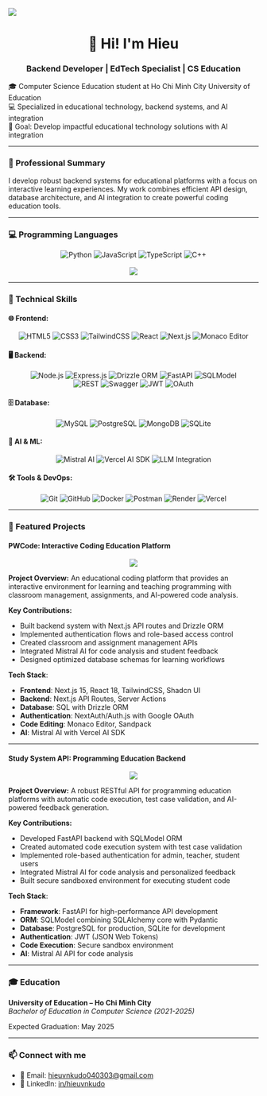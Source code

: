 ![](https://komarev.com/ghpvc/?username=hieuvnkudo&color=green)

<div align="center">
  <h1 align="center">👋 Hi! I'm Hieu</h1>
  <h3>Backend Developer | EdTech Specialist | CS Education</h3>
</div>

🎓 Computer Science Education student at Ho Chi Minh City University of Education
<br/>
💻 Specialized in educational technology, backend systems, and AI integration
<br/>
🚀 Goal: Develop impactful educational technology solutions with AI integration

---

### 💼 Professional Summary

I develop robust backend systems for educational platforms with a focus on interactive learning experiences. My work combines efficient API design, database architecture, and AI integration to create powerful coding education tools.

---

### 💻 Programming Languages

<div align="center">
<img src="https://img.shields.io/badge/Python-3776AB?style=flat&logo=python&logoColor=white" alt="Python" />
<img src="https://img.shields.io/badge/JavaScript-F7DF1E?style=flat&logo=javascript&logoColor=black" alt="JavaScript" />
<img src="https://img.shields.io/badge/TypeScript-3178C6?style=flat&logo=typescript&logoColor=white" alt="TypeScript" />
<img src="https://img.shields.io/badge/C++-00599C?style=flat&logo=c%2B%2B&logoColor=white" alt="C++" />
</div>
<br/>
<div align="center">
<img src="https://github-readme-stats.vercel.app/api/top-langs/?username=hieuvnkudo&layout=compact"/>
</div>

---

### 🧠 Technical Skills

#### 🌐 Frontend:
<div align="center">
<img src="https://img.shields.io/badge/HTML5-E34F26?style=flat&logo=html5&logoColor=white" alt="HTML5" />
<img src="https://img.shields.io/badge/CSS3-1572B6?style=flat&logo=css3&logoColor=white" alt="CSS3" />
<img src="https://img.shields.io/badge/Tailwind_CSS-06B6D4?style=flat&logo=tailwind-css&logoColor=white" alt="TailwindCSS" />
<img src="https://img.shields.io/badge/React-20232A?style=flat&logo=react&logoColor=61DAFB" alt="React" />
<img src="https://img.shields.io/badge/Next.js-000000?style=flat&logo=next.js&logoColor=white" alt="Next.js" />
<img src="https://img.shields.io/badge/Monaco_Editor-0078D7?style=flat&logoColor=white" alt="Monaco Editor" />
</div>

#### 🖥 Backend:
<div align="center">
<img src="https://img.shields.io/badge/Node.js-339933?style=flat&logo=nodedotjs&logoColor=white" alt="Node.js" />
<img src="https://img.shields.io/badge/Express.js-000000?style=flat&logo=express&logoColor=white" alt="Express.js" />
<img src="https://img.shields.io/badge/Drizzle%20ORM-000000?style=flat&logoColor=white" alt="Drizzle ORM" />
<img src="https://img.shields.io/badge/FastAPI-009688?style=flat&logo=fastapi&logoColor=white" alt="FastAPI" />
<img src="https://img.shields.io/badge/SQLModel-10B981?style=flat&logoColor=white" alt="SQLModel" />
</div>

<div align="center">
<img src="https://img.shields.io/badge/REST_API-02569B?style=flat&logoColor=white" alt="REST" />
<img src="https://img.shields.io/badge/Swagger-85EA2D?style=flat&logo=swagger&logoColor=black" alt="Swagger" />
<img src="https://img.shields.io/badge/JWT-000000?style=flat&logo=json-web-tokens&logoColor=white" alt="JWT" />
<img src="https://img.shields.io/badge/OAuth-4285F4?style=flat&logo=google&logoColor=white" alt="OAuth" />
</div>

#### 🗄 Database:
<div align="center">
<img src="https://img.shields.io/badge/MySQL-4479A1?style=flat&logo=mysql&logoColor=white" alt="MySQL" />
<img src="https://img.shields.io/badge/PostgreSQL-336791?style=flat&logo=postgresql&logoColor=white" alt="PostgreSQL" />
<img src="https://img.shields.io/badge/MongoDB-47A248?style=flat&logo=mongodb&logoColor=white" alt="MongoDB" />
<img src="https://img.shields.io/badge/SQLite-003B57?style=flat&logo=sqlite&logoColor=white" alt="SQLite" />
</div>

#### 🤖 AI & ML:
<div align="center">
<img src="https://img.shields.io/badge/Mistral_AI-FF6F3C?style=flat&logoColor=white" alt="Mistral AI" />
<img src="https://img.shields.io/badge/Vercel_AI_SDK-000000?style=flat&logo=vercel&logoColor=white" alt="Vercel AI SDK" />
<img src="https://img.shields.io/badge/LLM_Integration-8A2BE2?style=flat&logoColor=white" alt="LLM Integration" />
</div>

#### 🛠 Tools & DevOps:
<div align="center">
  <img src="https://img.shields.io/badge/Git-F05032?style=flat&logo=git&logoColor=white" alt="Git" />
  <img src="https://img.shields.io/badge/GitHub-181717?style=flat&logo=github&logoColor=white" alt="GitHub" />
  <img src="https://img.shields.io/badge/Docker-2496ED?style=flat&logo=docker&logoColor=white" alt="Docker" />
  <img src="https://img.shields.io/badge/Postman-FF6C37?style=flat&logo=postman&logoColor=white" alt="Postman" />
  <img src="https://img.shields.io/badge/Render-46E3B7?style=flat&logo=render&logoColor=white" alt="Render" />
  <img src="https://img.shields.io/badge/Vercel-000000?style=flat&logo=vercel&logoColor=white" alt="Vercel" />
</div>

---

### 📌 Featured Projects

#### PWCode: Interactive Coding Education Platform

<div align="center">
  <a href="https://github.com/hieuvnkudo/pwcode">
    <img src="https://github-readme-stats.vercel.app/api/pin/?username=hieuvnkudo&repo=pwcode" />
  </a>
</div>

**Project Overview:**
An educational coding platform that provides an interactive environment for learning and teaching programming with classroom management, assignments, and AI-powered code analysis.

**Key Contributions:**
- Built backend system with Next.js API routes and Drizzle ORM
- Implemented authentication flows and role-based access control
- Created classroom and assignment management APIs
- Integrated Mistral AI for code analysis and student feedback
- Designed optimized database schemas for learning workflows

**Tech Stack**:
- **Frontend**: Next.js 15, React 18, TailwindCSS, Shadcn UI
- **Backend**: Next.js API Routes, Server Actions
- **Database**: SQL with Drizzle ORM
- **Authentication**: NextAuth/Auth.js with Google OAuth
- **Code Editing**: Monaco Editor, Sandpack
- **AI**: Mistral AI with Vercel AI SDK

---

#### Study System API: Programming Education Backend

<div align="center">
  <a href="https://github.com/hieuvnkudo/ss-api">
    <img src="https://github-readme-stats.vercel.app/api/pin/?username=hieuvnkudo&repo=ss-api" />
  </a>
</div>

**Project Overview:**
A robust RESTful API for programming education platforms with automatic code execution, test case validation, and AI-powered feedback generation.

**Key Contributions:**
- Developed FastAPI backend with SQLModel ORM
- Created automated code execution system with test case validation
- Implemented role-based authentication for admin, teacher, student users
- Integrated Mistral AI for code analysis and personalized feedback
- Built secure sandboxed environment for executing student code

**Tech Stack**:
- **Framework**: FastAPI for high-performance API development
- **ORM**: SQLModel combining SQLAlchemy core with Pydantic
- **Database**: PostgreSQL for production, SQLite for development
- **Authentication**: JWT (JSON Web Tokens)
- **Code Execution**: Secure sandbox environment
- **AI**: Mistral AI API for code analysis

---

### 🎓 Education

**University of Education – Ho Chi Minh City**  
*Bachelor of Education in Computer Science (2021-2025)*

Expected Graduation: May 2025

---

### 📫 Connect with me
- 📧 Email: [hieuvnkudo040303@gmail.com](mailto:hieuvnkudo040303@gmail.com)  
- 💼 LinkedIn: [in/hieuvnkudo](https://linkedin.com/in/hieuvnkudo)

